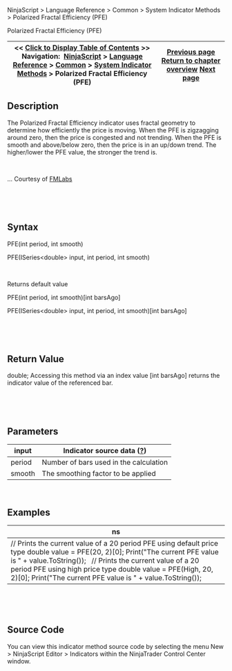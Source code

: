 ﻿


NinjaScript \> Language Reference \> Common \> System Indicator Methods \> Polarized Fractal Efficiency (PFE)






















Polarized Fractal Efficiency (PFE)







| \<\< [Click to Display Table of Contents](polarized_fractal_efficiency_p.md) \>\> **Navigation:**     [NinjaScript](ninjascript.md) \> [Language Reference](language_reference_wip.md) \> [Common](common.md) \> [System Indicator Methods](indicators.md) \> Polarized Fractal Efficiency (PFE) | [Previous page](pivots.md) [Return to chapter overview](indicators.md) [Next page](price_oscillator.md) |
| --- | --- |











## Description


The Polarized Fractal Efficiency indicator uses fractal geometry to determine how efficiently the price is moving. When the PFE is zigzagging around zero, then the price is congested and not trending. When the PFE is smooth and above/below zero, then the price is in an up/down trend. The higher/lower the PFE value, the stronger the trend is.


 


... Courtesy of [FMLabs](http://www.fmlabs.com/reference/default.htm?url=PFE.md)


 


 


## Syntax


PFE(int period, int smooth)  

PFE(ISeries\<double\> input, int period, int smooth)


 


Returns default value  

PFE(int period, int smooth)\[int barsAgo]  

PFE(ISeries\<double\> input, int period, int smooth)\[int barsAgo]


 


 


## Return Value


double; Accessing this method via an index value \[int barsAgo] returns the indicator value of the referenced bar.


 


 


## Parameters




| input | Indicator source data ([?](valid_input_data_for_indicator.md)) |
| --- | --- |
| period | Number of bars used in the calculation |
| smooth | The smoothing factor to be applied |



 


## 


## Examples




| ns |
| --- |
| // Prints the current value of a 20 period PFE using default price type double value \= PFE(20, 2)\[0]; Print("The current PFE value is " \+ value.ToString());   // Prints the current value of a 20 period PFE using high price type double value \= PFE(High, 20, 2)\[0]; Print("The current PFE value is " \+ value.ToString()); |



 


 


## Source Code


You can view this indicator method source code by selecting the menu New \> NinjaScript Editor \> Indicators within the NinjaTrader Control Center window.








